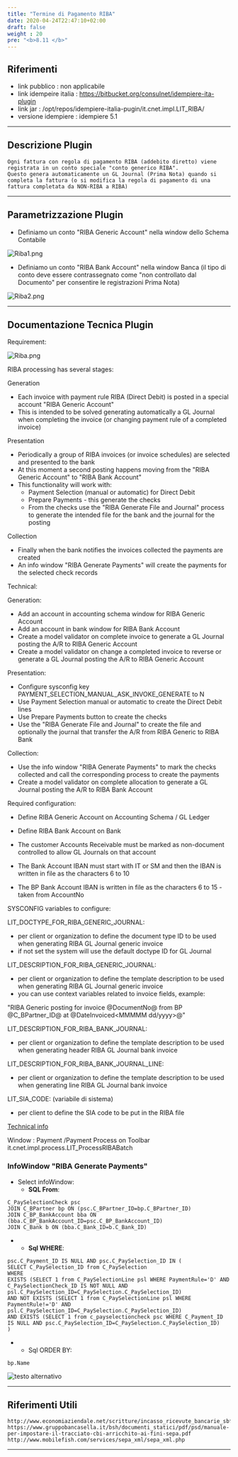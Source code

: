 ```yaml
---
title: "Termine di Pagamento RIBA"
date: 2020-04-24T22:47:10+02:00
draft: false
weight : 20
pre: "<b>8.11 </b>"
---
```



## Riferimenti

- link pubblico  : non applicabile
- link idempeire italia  : <https://bitbucket.org/consulnet/idempiere-ita-plugin>
- link jar  : /opt/repos/idempiere-italia-pugin/it.cnet.impl.LIT_RIBA/
- versione idempiere  : idempiere 5.1

---

## Descrizione Plugin

```
Ogni fattura con regola di pagamento RIBA (addebito diretto) viene registrata in un conto speciale "conto generico RIBA".
Questo genera automaticamente un GL Journal (Prima Nota) quando si completa la fattura (o si modifica la regola di pagamento di una fattura completata da NON-RIBA a RIBA)
```

---

## Parametrizzazione Plugin

- Definiamo un conto "RIBA Generic Account" nella window dello Schema Contabile

![Riba1.png](/image/TermineRiba1.png)

- Definiamo un conto "RIBA Bank Account" nella window Banca (il tipo di conto deve essere contrassegnato come "non controllato dal Documento" per consentire le registrazioni Prima Nota)

![Riba2.png](/image/TermineRiba2.png)

---

## Documentazione Tecnica Plugin

Requirement:

![Riba.png](/image/TermineRiba.png)

RIBA processing has several stages:

Generation

- Each invoice with payment rule RIBA (Direct Debit) is posted in a special account "RIBA Generic Account"
- This is intended to be solved generating automatically a GL Journal when completing the invoice (or changing payment rule of a completed invoice)

Presentation

- Periodically a group of RIBA invoices (or invoice schedules) are selected and presented to the bank
- At this moment a second posting happens moving from the "RIBA Generic Account" to "RIBA Bank Account"
- This functionality will work with:
  - Payment Selection (manual or automatic) for Direct Debit
  - Prepare Payments - this generate the checks
  - From the checks use the "RIBA Generate File and Journal" process to generate the intended file for the bank and the journal for the posting

Collection

- Finally when the bank notifies the invoices collected the payments are created
- An info window "RIBA Generate Payments" will create the payments for the selected check records


Technical:

Generation:

- Add an account in accounting schema window for RIBA Generic Account
- Add an account in bank window for RIBA Bank Account
- Create a model validator on complete invoice to generate a GL Journal posting the A/R to RIBA Generic Account
- Create a model validator on change a completed invoice to reverse or generate a GL Journal posting the A/R to RIBA Generic Account

Presentation:

- Configure sysconfig key PAYMENT_SELECTION_MANUAL_ASK_INVOKE_GENERATE to N
- Use Payment Selection manual or automatic to create the Direct Debit lines
- Use Prepare Payments button to create the checks
- Use the "RIBA Generate File and Journal" to create the file and optionally the journal that transfer the A/R from RIBA Generic to RIBA Bank

Collection:

- Use the info window "RIBA Generate Payments" to mark the checks collected and call the corresponding process to create the payments
- Create a model validator on complete allocation to generate a GL Journal posting the A/R to RIBA Bank Account

Required configuration:

- Define RIBA Generic Account on Accounting Schema / GL Ledger
- Define RIBA Bank Account on Bank
- The customer Accounts Receivable must be marked as non-document controlled to allow GL Journals on that account

- The Bank Account IBAN must start with IT or SM and then the IBAN is written in file as the characters 6 to 10
- The BP Bank Account IBAN is written in file as the characters 6 to 15 - taken from AccountNo

SYSCONFIG variables to configure:

LIT_DOCTYPE_FOR_RIBA_GENERIC_JOURNAL:

- per client or organization to define the document type ID to be used when generating RIBA GL Journal generic invoice
- if not set the system will use the default doctype ID for GL Journal

LIT_DESCRIPTION_FOR_RIBA_GENERIC_JOURNAL:

- per client or organization to define the template description to be used when generating RIBA GL Journal generic invoice
- you can use context variables related to invoice fields, example:

"RIBA Generic posting for invoice @DocumentNo@ from BP @C_BPartner_ID<Name>@ at @DateInvoiced<MMMMM dd/yyyy>@"

LIT_DESCRIPTION_FOR_RIBA_BANK_JOURNAL:

- per client or organization to define the template description to be used when generating header RIBA GL Journal bank invoice

LIT_DESCRIPTION_FOR_RIBA_BANK_JOURNAL_LINE:

- per client or organization to define the template description to be used when generating line RIBA GL Journal bank invoice

LIT_SIA_CODE: (variabile di sistema)

- per client to define the SIA code to be put in the RIBA file

[Technical info](http://192.168.178.102/index.php?title=Technical_info&action=edit&redlink=1)

Window : Payment /Payment Process on Toolbar it.cnet.impl.process.LIT_ProcessRIBABatch

### InfoWindow "RIBA Generate Payments"

- Select infoWindow:
  - **SQL From**:

```
C_PaySelectionCheck psc 
JOIN C_BPartner bp ON (psc.C_BPartner_ID=bp.C_BPartner_ID)
JOIN C_BP_BankAccount bba ON (bba.C_BP_BankAccount_ID=psc.C_BP_BankAccount_ID)
JOIN C_Bank b ON (bba.C_Bank_ID=b.C_Bank_ID)
```

- - **Sql WHERE**:

```
psc.C_Payment_ID IS NULL AND psc.C_PaySelection_ID IN (
SELECT C_PaySelection_ID from C_PaySelection
WHERE
EXISTS (SELECT 1 from C_PaySelectionLine psl WHERE PaymentRule='D' AND C_PaySelectionCheck_ID IS NOT NULL AND  
psl.C_PaySelection_ID=C_PaySelection.C_PaySelection_ID)
AND NOT EXISTS (SELECT 1 from C_PaySelectionLine psl WHERE PaymentRule!='D' AND psl.C_PaySelection_ID=C_PaySelection.C_PaySelection_ID)
AND EXISTS (SELECT 1 from c_payselectioncheck psc WHERE C_Payment_ID IS NULL AND psc.C_PaySelection_ID=C_PaySelection.C_PaySelection_ID)
) 
```

- - Sql ORDER BY:

```
bp.Name
```

![testo alternativo](/image/Termine-Payselect.png)

---

## Riferimenti Utili

```
http://www.economiaziendale.net/scritture/incasso_ricevute_bancarie_sbf.htm
https://www.gruppobancasella.it/bsh/documenti_statici/pdf/psd/manuale-per-impostare-il-tracciato-cbi-arricchito-ai-fini-sepa.pdf
http://www.mobilefish.com/services/sepa_xml/sepa_xml.php
```

---
